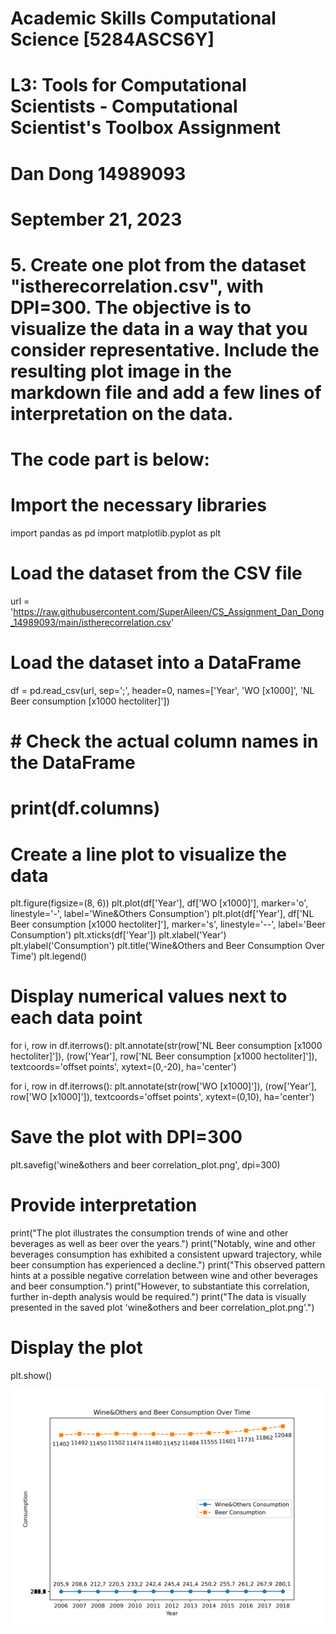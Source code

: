 # Academic Skills Computational Science [5284ASCS6Y]
# L3: Tools for Computational Scientists - Computational Scientist's Toolbox Assignment
# Dan Dong 14989093
# September 21, 2023
# 5. Create one plot from the dataset "istherecorrelation.csv", with DPI=300. The objective is to visualize the data in a way that you consider representative. Include the resulting plot image in the markdown file and add a few lines of interpretation on the data.

# The code part is below:

# Import the necessary libraries
import pandas as pd
import matplotlib.pyplot as plt

# Load the dataset from the CSV file
url = 'https://raw.githubusercontent.com/SuperAileen/CS_Assignment_Dan_Dong_14989093/main/istherecorrelation.csv'

# Load the dataset into a DataFrame
df = pd.read_csv(url, sep=';', header=0, names=['Year', 'WO [x1000]', 'NL Beer consumption [x1000 hectoliter]'])

# # Check the actual column names in the DataFrame
# print(df.columns)

# Create a line plot to visualize the data
plt.figure(figsize=(8, 6))
plt.plot(df['Year'], df['WO [x1000]'], marker='o', linestyle='-', label='Wine&Others Consumption')
plt.plot(df['Year'], df['NL Beer consumption [x1000 hectoliter]'], marker='s', linestyle='--', label='Beer Consumption')
plt.xticks(df['Year'])
plt.xlabel('Year')
plt.ylabel('Consumption')
plt.title('Wine&Others and Beer Consumption Over Time')
plt.legend()

# Display numerical values next to each data point
for i, row in df.iterrows():
    plt.annotate(str(row['NL Beer consumption [x1000 hectoliter]']), (row['Year'], row['NL Beer consumption [x1000 hectoliter]']), textcoords='offset points', xytext=(0,-20), ha='center')

for i, row in df.iterrows():
    plt.annotate(str(row['WO [x1000]']), (row['Year'], row['WO [x1000]']), textcoords='offset points', xytext=(0,10), ha='center')

# Save the plot with DPI=300
plt.savefig('wine&others and beer correlation_plot.png', dpi=300)

# Provide interpretation
print("The plot illustrates the consumption trends of wine and other beverages as well as beer over the years.")
print("Notably, wine and other beverages consumption has exhibited a consistent upward trajectory, while beer consumption has experienced a decline.")
print("This observed pattern hints at a possible negative correlation between wine and other beverages and beer consumption.")
print("However, to substantiate this correlation, further in-depth analysis would be required.")
print("The data is visually presented in the saved plot 'wine&others and beer correlation_plot.png'.")

# Display the plot
plt.show()


![wine&others and beer correlation_plot.png](https://github.com/SuperAileen/CS_Assignment_Dan_Dong_14989093/blob/main/wine%26others%20and%20beer%20correlation_plot.png
)

